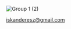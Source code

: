 ![Group 1 (2)](https://user-images.githubusercontent.com/100485088/218311983-b6bbfcea-bce5-4d80-9fed-d050b9030412.png)

iskanderesz@gmail.com
